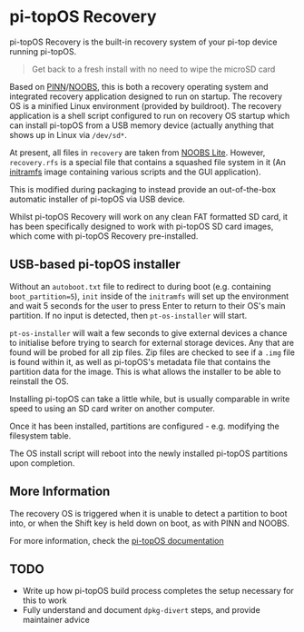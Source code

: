 # pi-topOS Recovery

pi-topOS Recovery is the built-in recovery system of your pi-top device running pi-topOS.

> Get back to a fresh install with no need to wipe the microSD card

<!-- GOAL: Get back to a fresh install with no need to wipe the microSD card, download images, or use another computer -->

Based on [PINN](https://github.com/procount/pinn)/[NOOBS](https://github.com/raspberrypi/noobs), this is both a recovery operating system and integrated recovery application designed to run on startup. The recovery OS is a minified Linux environment (provided by buildroot). The recovery application is a shell script configured to run on recovery OS startup which can install pi-topOS from a USB memory device (actually anything that shows up in Linux via `/dev/sd*`.

At present, all files in `recovery` are taken from [NOOBS Lite](https://downloads.raspberrypi.org/NOOBS_lite/images/). However, `recovery.rfs` is a special file that contains a squashed file system in it (An [initramfs](https://wiki.debian.org/initramfs) image containing various scripts and the GUI application).

This is modified during packaging to instead provide an out-of-the-box automatic installer of pi-topOS via USB device.

Whilst pi-topOS Recovery will work on any clean FAT formatted SD card, it has been specifically designed to work with pi-topOS SD card images, which come with pi-topOS Recovery pre-installed.

## USB-based pi-topOS installer

Without an `autoboot.txt` file to redirect to during boot (e.g. containing `boot_partition=5`), `init` inside of the `initramfs` will set up the environment and wait 5 seconds for the user to press Enter to return to their OS's main partition. If no input is detected, then `pt-os-installer` will start.

`pt-os-installer` will wait a few seconds to give external devices a chance to initialise before trying to search for external storage devices. Any that are found will be probed for all zip files. Zip files are checked to see if a `.img` file is found within it, as well as pi-topOS's metadata file that contains the partition data for the image. This is what allows the installer to be able to reinstall the OS.

Installing pi-topOS can take a little while, but is usually comparable in write speed to using an SD card writer on another computer.

Once it has been installed, partitions are configured - e.g. modifying the filesystem table.

The OS install script will reboot into the newly installed pi-topOS partitions upon completion.


## More Information

The recovery OS is triggered when it is unable to detect a partition to boot into, or when the Shift key is held down on boot, as with PINN and NOOBS.

For more information, check the [pi-topOS documentation](https://pi-top.github.io/docs/)

<!-- ### Partitions

The files in this package make up the files in the first partition on a modern pi-topOS SD card (Buster onwards).

### How files are managed

Partition 5 is main partition - partition 1 is mounted as /recovery in the filesystem table and `pt-recovery` handles updating the files.

`dpkg-divert` is used as FAT is not handled well. Files being installed to `/recovery` must be owned by root!
 -->


## TODO
* Write up how pi-topOS build process completes the setup necessary for this to work
* Fully understand and document `dpkg-divert` steps, and provide maintainer advice
